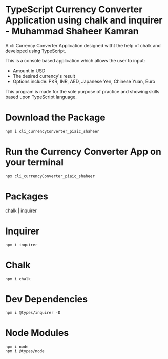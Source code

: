 # TypeScript Currency Converter Application using chalk and inquirer - Muhammad Shaheer Kamran

A cli Currency Converter Application  designed witht the help of chalk and developed using TypeScript. 

This is a console based application which allows the user to input:

* Amount in USD
* The desired currency's result 
* Options include: PKR, INR, AED, Japanese Yen, Chinese Yuan, Euro 


This program is made for the sole purpose of practice and showing skills based upon TypeScript language.


# Download the Package

```
npm i cli_currencyConverter_piaic_shaheer
```

# Run the Currency Converter App on your terminal

```
npx cli_currencyConverter_piaic_shaheer
```

# Packages

[chalk](https://github.com/chalk/chalk) | 
[inquirer](https://github.com/SBoudrias/Inquirer.js)

# Inquirer
```
npm i inquirer
```


# Chalk
```
npm i chalk
```

# Dev Dependencies
```
npm i @types/inquirer -D
```

# Node Modules
```
npm i node
npm i @types/node
```